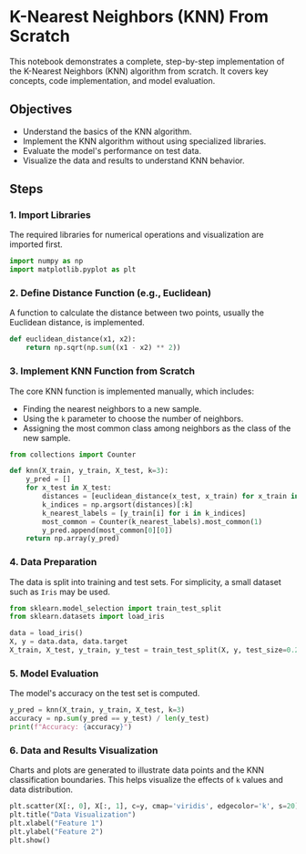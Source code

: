 # K-Nearest Neighbors (KNN) From Scratch

This notebook demonstrates a complete, step-by-step implementation of the K-Nearest Neighbors (KNN) algorithm from scratch. It covers key concepts, code implementation, and model evaluation.

## Objectives
- Understand the basics of the KNN algorithm.
- Implement the KNN algorithm without using specialized libraries.
- Evaluate the model's performance on test data.
- Visualize the data and results to understand KNN behavior.

## Steps

### 1. Import Libraries

The required libraries for numerical operations and visualization are imported first.

```python
import numpy as np
import matplotlib.pyplot as plt
```

### 2. Define Distance Function (e.g., Euclidean)

A function to calculate the distance between two points, usually the Euclidean distance, is implemented.

```python
def euclidean_distance(x1, x2):
    return np.sqrt(np.sum((x1 - x2) ** 2))
```

### 3. Implement KNN Function from Scratch

The core KNN function is implemented manually, which includes:
- Finding the nearest neighbors to a new sample.
- Using the `k` parameter to choose the number of neighbors.
- Assigning the most common class among neighbors as the class of the new sample.

```python
from collections import Counter

def knn(X_train, y_train, X_test, k=3):
    y_pred = []
    for x_test in X_test:
        distances = [euclidean_distance(x_test, x_train) for x_train in X_train]
        k_indices = np.argsort(distances)[:k]
        k_nearest_labels = [y_train[i] for i in k_indices]
        most_common = Counter(k_nearest_labels).most_common(1)
        y_pred.append(most_common[0][0])
    return np.array(y_pred)
```

### 4. Data Preparation

The data is split into training and test sets. For simplicity, a small dataset such as `Iris` may be used.

```python
from sklearn.model_selection import train_test_split
from sklearn.datasets import load_iris

data = load_iris()
X, y = data.data, data.target
X_train, X_test, y_train, y_test = train_test_split(X, y, test_size=0.2, random_state=42)
```

### 5. Model Evaluation

The model's accuracy on the test set is computed.

```python
y_pred = knn(X_train, y_train, X_test, k=3)
accuracy = np.sum(y_pred == y_test) / len(y_test)
print(f"Accuracy: {accuracy}")
```

### 6. Data and Results Visualization

Charts and plots are generated to illustrate data points and the KNN classification boundaries. This helps visualize the effects of `k` values and data distribution.

```python
plt.scatter(X[:, 0], X[:, 1], c=y, cmap='viridis', edgecolor='k', s=20)
plt.title("Data Visualization")
plt.xlabel("Feature 1")
plt.ylabel("Feature 2")
plt.show()
```
